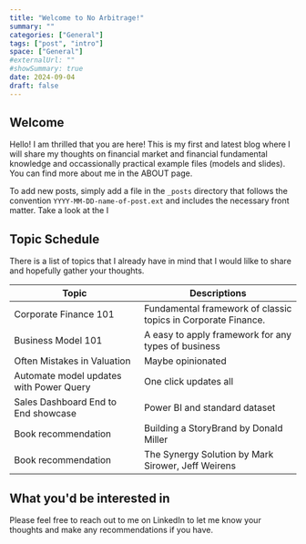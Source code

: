 ```yaml
---
title: "Welcome to No Arbitrage!"
summary: ""
categories: ["General"]
tags: ["post", "intro"]
space: ["General"]
#externalUrl: ""
#showSummary: true
date: 2024-09-04
draft: false
---
```

## Welcome

Hello! I am thrilled that you are here! This is my first and latest blog where I will share my thoughts on financial market and financial fundamental knowledge and occassionally practical example files (models and slides). You can find more about me in the ABOUT page.  

To add new posts, simply add a file in the `_posts` directory that follows the convention `YYYY-MM-DD-name-of-post.ext` and includes the necessary front matter. Take a look at the I 


## Topic Schedule
There is a list of topics that I already have in mind that I would lilke to share and hopefully gather your thoughts. 

| Topic             | Descriptions     |
| -------------     | ------------- |
|  Corporate Finance 101 | Fundamental framework of classic topics in Corporate Finance. |
|  Business Model 101 | A easy to apply framework for any types of business  |
|  Often Mistakes in Valuation | Maybe opinionated  |
|  Automate model updates with Power Query | One click updates all | 
|  Sales Dashboard End to End showcase  | Power BI and standard dataset |
|  Book recommendation | Building a StoryBrand by Donald Miller  |
|  Book recommendation | The Synergy Solution by Mark Sirower, Jeff Weirens  |

## What you'd be interested in
Please feel free to reach out to me on LinkedIn to let me know your thoughts and make any recommendations if you have. 

<!-- Check out the [Jekyll docs][jekyll-docs] for more info on how to get the most out of Jekyll. File all bugs/feature requests at [Jekyll’s GitHub repo][jekyll-gh]. If you have questions, you can ask them on [Jekyll Talk][jekyll-talk].

[jekyll-docs]: https://jekyllrb.com/docs/home
[jekyll-gh]: https://github.com/jekyll/jekyll
[jekyll-talk]: https://talk.jekyllrb.com/ -->
